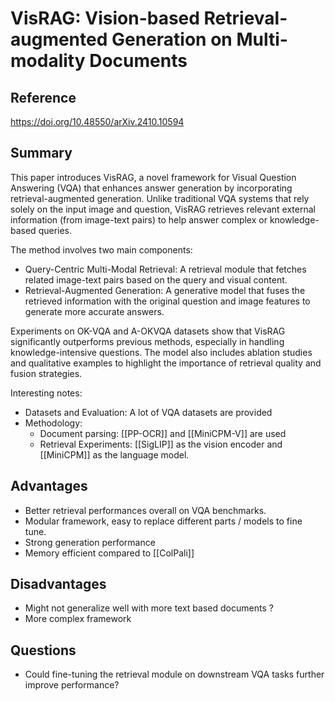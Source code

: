 # VisRAG: Vision-based Retrieval-augmented Generation on Multi-modality Documents
## Reference

https://doi.org/10.48550/arXiv.2410.10594

## Summary

This paper introduces VisRAG, a novel framework for Visual Question Answering (VQA) that enhances answer generation by incorporating retrieval-augmented generation. Unlike traditional VQA systems that rely solely on the input image and question, VisRAG retrieves relevant external information (from image-text pairs) to help answer complex or knowledge-based queries.

The method involves two main components:
- Query-Centric Multi-Modal Retrieval: A retrieval module that fetches related image-text pairs based on the query and visual content.
- Retrieval-Augmented Generation: A generative model that fuses the retrieved information with the original question and image features to generate more accurate answers.

Experiments on OK-VQA and A-OKVQA datasets show that VisRAG significantly outperforms previous methods, especially in handling knowledge-intensive questions. The model also includes ablation studies and qualitative examples to highlight the importance of retrieval quality and fusion strategies.

Interesting notes:
- Datasets and Evaluation: A lot of VQA datasets are provided
- Methodology:
	- Document parsing: [[PP-OCR]] and [[MiniCPM-V]] are used
	- Retrieval Experiments: [[SigLIP]] as the vision encoder and [[MiniCPM]] as the language model.
## Advantages

- Better retrieval performances overall on VQA benchmarks.
- Modular framework, easy to replace different parts / models to fine tune.
- Strong generation performance
- Memory efficient compared to [[ColPali]]

## Disadvantages

- Might not generalize well with more text based documents ?
- More complex framework

## Questions

- Could fine-tuning the retrieval module on downstream VQA tasks further improve performance?
